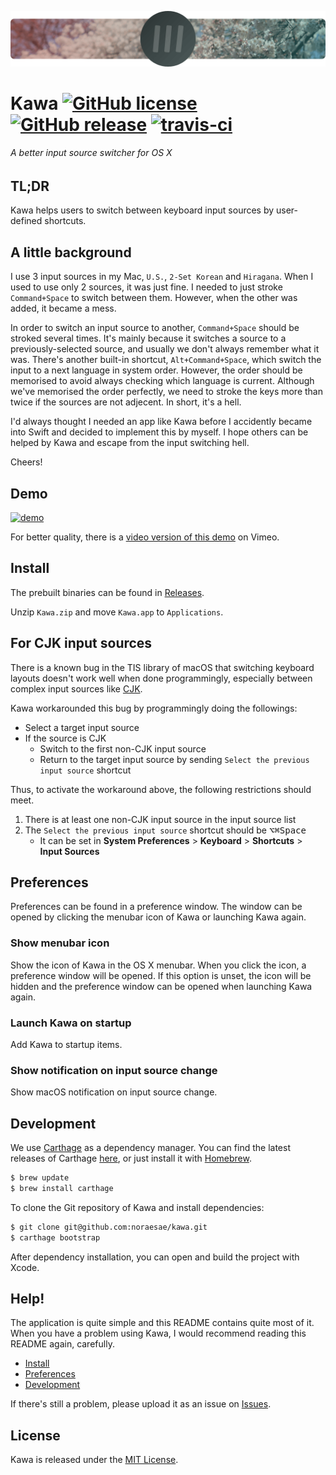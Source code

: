 ![logo](resource/png/logo.png)

# Kawa [![GitHub license](https://img.shields.io/badge/license-MIT-lightgrey.svg)](https://raw.githubusercontent.com/noraesae/kawa/master/LICENSE) [![GitHub release](https://img.shields.io/github/release/noraesae/kawa.svg)](https://github.com/noraesae/kawa/releases) [![travis-ci](https://travis-ci.org/noraesae/kawa.svg)](https://travis-ci.org/noraesae/kawa)

###### A better input source switcher for OS X

## TL;DR
Kawa helps users to switch between keyboard input sources by user-defined
shortcuts.

## A little background

I use 3 input sources in my Mac, `U.S.`, `2-Set Korean` and `Hiragana`. When
I used to use only 2 sources, it was just fine. I needed to just stroke `Command+Space`
to switch between them. However, when the other was added, it became a mess.

In order to switch an input source to another, `Command+Space` should be
stroked several times. It's mainly because it switches a source to a
previously-selected source, and usually we don't always remember what it was.
There's another built-in shortcut, `Alt+Command+Space`, which switch the input
to a next language in system order. However, the order should be memorised to
avoid always checking which language is current. Although we've memorised the
order perfectly, we need to stroke the keys more than twice if the sources
are not adjecent. In short, it's a hell.

I'd always thought I needed an app like Kawa before I accidently became into
Swift and decided to implement this by myself. I hope others can be helped
by Kawa and escape from the input switching hell.

Cheers!

## Demo

[![demo](https://cloud.githubusercontent.com/assets/1013641/9109734/d73505e4-3c72-11e5-9c71-49cdf4a484da.gif)](http://vimeo.com/135542587)

For better quality, there is a
[video version of this demo](http://vimeo.com/135542587) on Vimeo.

## Install

The prebuilt binaries can be found in [Releases](https://github.com/noraesae/kawa/releases).

Unzip `Kawa.zip` and move `Kawa.app` to `Applications`.

## For CJK input sources

There is a known bug in the TIS library of macOS that switching keyboard
layouts doesn't work well when done programmingly, especially between complex
input sources like [CJK](https://en.wikipedia.org/wiki/CJK_characters).

Kawa workarounded this bug by programmingly doing the followings:

- Select a target input source
- If the source is CJK
    - Switch to the first non-CJK input source
    - Return to the target input source by sending `Select the previous input source` shortcut

Thus, to activate the workaround above, the following restrictions should meet.

1. There is at least one non-CJK input source in the input source list
2. The `Select the previous input source` shortcut should be <kbd>⌥⌘Space</kbd>
    - It can be set in **System Preferences** > **Keyboard** > **Shortcuts** > **Input Sources**

## Preferences

Preferences can be found in a preference window. The window can be opened by
clicking the menubar icon of Kawa or launching Kawa again.

### Show menubar icon

Show the icon of Kawa in the OS X menubar. When you click the icon, a
preference window will be opened. If this option is unset, the icon will be
hidden and the preference window can be opened when launching Kawa again.

### Launch Kawa on startup

Add Kawa to startup items.

### Show notification on input source change

Show macOS notification on input source change.

## Development

We use [Carthage](https://github.com/Carthage/Carthage) as a dependency manager.
You can find the latest releases of Carthage [here](https://github.com/Carthage/Carthage/releases),
or just install it with [Homebrew](http://brew.sh).

```bash
$ brew update
$ brew install carthage
```

To clone the Git repository of Kawa and install dependencies:

```bash
$ git clone git@github.com:noraesae/kawa.git
$ carthage bootstrap
```

After dependency installation, you can open and build the project with Xcode.

## Help!

The application is quite simple and this README contains quite most of it. When
you have a problem using Kawa, I would recommend reading this README again,
carefully.

* [Install](#install)
* [Preferences](#preferences)
* [Development](#development)

If there's still a problem, please upload it as an issue on
[Issues](https://github.com/noraesae/kawa/issues).

## License

Kawa is released under the [MIT License](LICENSE).
